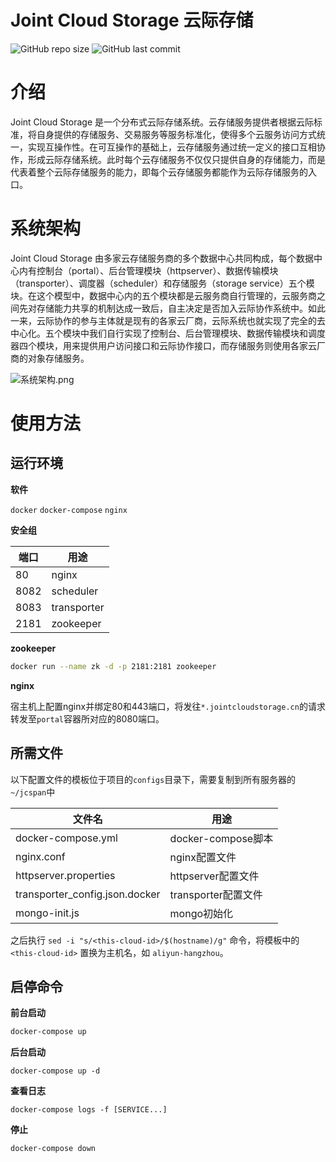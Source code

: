 # Joint Cloud Storage 云际存储

![GitHub repo size](https://img.shields.io/github/repo-size/BUAA-ACT/JointCloudStorage)
![GitHub last commit](https://img.shields.io/github/last-commit/BUAA-ACT/JointCloudStorage)

# 介绍

Joint Cloud Storage 是一个分布式云际存储系统。云存储服务提供者根据云际标准，将自身提供的存储服务、交易服务等服务标准化，使得多个云服务访问方式统一，实现互操作性。在可互操作的基础上，云存储服务通过统一定义的接口互相协作，形成云际存储系统。此时每个云存储服务不仅仅只提供自身的存储能力，而是代表着整个云际存储服务的能力，即每个云存储服务都能作为云际存储服务的入口。

# 系统架构

Joint Cloud Storage 由多家云存储服务商的多个数据中心共同构成，每个数据中心内有控制台（portal）、后台管理模块（httpserver）、数据传输模块（transporter）、调度器（scheduler）和存储服务（storage service）五个模块。在这个模型中，数据中心内的五个模块都是云服务商自行管理的，云服务商之间先对存储能力共享的机制达成一致后，自主决定是否加入云际协作系统中。如此一来，云际协作的参与主体就是现有的各家云厂商，云际系统也就实现了完全的去中心化。五个模块中我们自行实现了控制台、后台管理模块、数据传输模块和调度器四个模块，用来提供用户访问接口和云际协作接口，而存储服务则使用各家云厂商的对象存储服务。

![系统架构.png](https://i.loli.net/2021/04/20/hFfOqJGTKYCb7lR.png)

# 使用方法

## 运行环境

**软件**

`docker`  `docker-compose` `nginx`

**安全组**

| 端口 | 用途        |
| ---- | ----------- |
| 80   | nginx       |
| 8082 | scheduler   |
| 8083 | transporter |
| 2181 | zookeeper   |

**zookeeper**

```bash
docker run --name zk -d -p 2181:2181 zookeeper
```

**nginx**

宿主机上配置nginx并绑定80和443端口，将发往`*.jointcloudstorage.cn`的请求转发至`portal`容器所对应的8080端口。

## 所需文件

以下配置文件的模板位于项目的`configs`目录下，需要复制到所有服务器的`~/jcspan`中

| 文件名                         | 用途                |
| ------------------------------ | ------------------- |
| docker-compose.yml             | docker-compose脚本  |
| nginx.conf                     | nginx配置文件       |
| httpserver.properties          | httpserver配置文件  |
| transporter_config.json.docker | transporter配置文件 |
| mongo-init.js                  | mongo初始化         |

之后执行 `sed -i "s/<this-cloud-id>/$(hostname)/g"` 命令，将模板中的 `<this-cloud-id>` 置换为主机名，如 `aliyun-hangzhou`。

## 启停命令

**前台启动**

```bash
docker-compose up
```

**后台启动**

```
docker-compose up -d
```

**查看日志**

```
docker-compose logs -f [SERVICE...]
```

**停止**

```
docker-compose down
```
